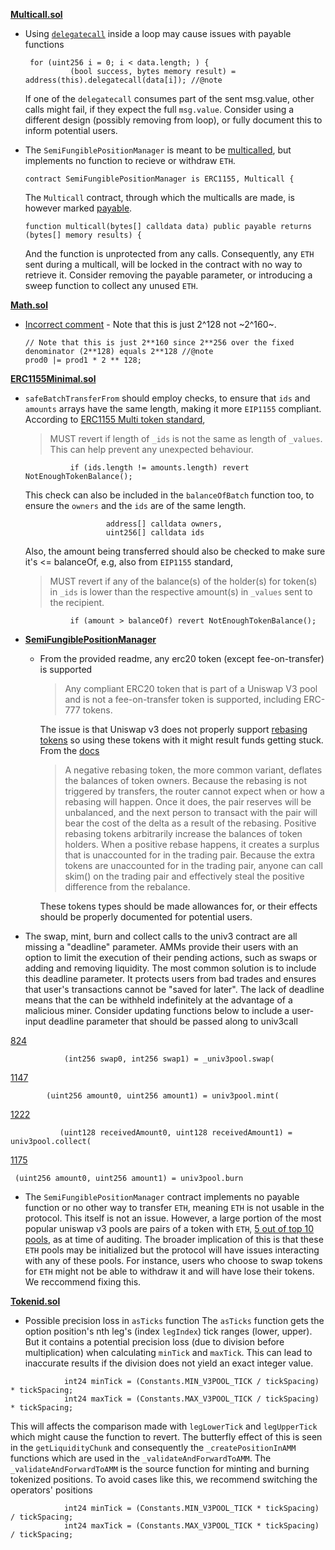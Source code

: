 **[Multicall.sol](https://github.com/code-423n4/2023-11-panoptic/blob/main/contracts/multicall/Multicall.sol)**

- Using [`delegatecall`](https://github.com/code-423n4/2023-11-panoptic/blob/f75d07c345fd795f907385868c39bafcd6a56624/contracts/multicall/Multicall.sol#L14C8-L15C87) inside a loop may cause issues with payable functions
    ```
     for (uint256 i = 0; i < data.length; ) {
              (bool success, bytes memory result) = address(this).delegatecall(data[i]); //@note
    ```
  If one of the `delegatecall` consumes part of the sent msg.value, other calls might fail, if they expect the full `msg.value`. Consider using a different design (possibly removing from loop), or fully document this to inform potential users.

- The `SemiFungiblePositionManager` is meant to be [multicalled](https://github.com/code-423n4/2023-11-panoptic/blob/f75d07c345fd795f907385868c39bafcd6a56624/contracts/SemiFungiblePositionManager.sol#L72C1-L72C61), but implements no function to recieve or withdraw `ETH`.
    ```
    contract SemiFungiblePositionManager is ERC1155, Multicall {
    ```
    The `Multicall` contract, through which the multicalls are made, is however marked [payable](https://github.com/code-423n4/2023-11-panoptic/blob/f75d07c345fd795f907385868c39bafcd6a56624/contracts/multicall/Multicall.sol#L12C1-L12C96).
    ```
    function multicall(bytes[] calldata data) public payable returns (bytes[] memory results) {
    ```
    And the function is unprotected from any calls. Consequently, any `ETH` sent during a multicall, will be locked in the contract with no way to retrieve it. Consider removing the payable parameter, or introducing a sweep function to collect any unused `ETH`.
    

**[Math.sol](https://github.com/code-423n4/2023-11-panoptic/blob/main/contracts/libraries/Math.sol)**

- [Incorrect comment](https://github.com/code-423n4/2023-11-panoptic/blob/f75d07c345fd795f907385868c39bafcd6a56624/contracts/libraries/Math.sol#L461C1-L463C1) - Note that this is just 2^128 not ~2^160~.

    ```
    // Note that this is just 2**160 since 2**256 over the fixed denominator (2**128) equals 2**128 //@note 
    prod0 |= prod1 * 2 ** 128;
    ```
  
**[ERC1155Minimal.sol](https://github.com/code-423n4/2023-11-panoptic/blob/main/contracts/tokens/ERC1155Minimal.sol)**

-  `safeBatchTransferFrom` should employ checks, to ensure that `ids` and `amounts` arrays have the same length, making it more `EIP1155` compliant.
   According to [ERC1155 Multi token standard](https://eips.ethereum.org/EIPS/eip-1155), 
   > MUST revert if length of `_ids` is not the same as length of `_values`.
    This can help prevent any unexpected behaviour.
   ```
             if (ids.length != amounts.length) revert NotEnoughTokenBalance();
   ```
   This check can also be included in the `balanceOfBatch` function too, to ensure the `owners` and the `ids` are of the same length.
   ```
                     address[] calldata owners,
                     uint256[] calldata ids
   ```
   Also, the amount being transferred should also be checked to make sure it's <= balanceOf, e.g, also from `EIP1155` standard,
   > MUST revert if any of the balance(s) of the holder(s) for token(s) in `_ids` is lower than the respective amount(s) in `_values` sent to the recipient.
  
   ```
             if (amount > balanceOf) revert NotEnoughTokenBalance();
   ```

- **[SemiFungiblePositionManager](https://github.com/code-423n4/2023-11-panoptic/blob/main/contracts/SemiFungiblePositionManager.sol)**

  - From the provided readme, any erc20 token (except fee-on-transfer) is supported
    > Any compliant ERC20 token that is part of a Uniswap V3 pool and is not a fee-on-transfer token is supported, including ERC-777 tokens.

    The issue is that Uniswap v3 does not properly support [rebasing tokens](https://docs.uniswap.org/concepts/protocol/integration-issues) so using these tokens with it might result funds getting stuck. From the [docs](https://docs.uniswap.org/concepts/protocol/integration-issues)
    > A negative rebasing token, the more common variant, deflates the balances of token owners. Because the rebasing is not triggered by transfers, the router cannot expect when or how a rebasing will happen. Once it does, the pair reserves will be unbalanced, and the next person to transact with the pair will bear the cost of the delta as a result of the rebasing.
    > Positive rebasing tokens arbitrarily increase the balances of token holders. When a positive rebase happens, it creates a surplus that is unaccounted for in the trading pair. Because the extra tokens are unaccounted for in the trading pair, anyone can call skim() on the trading pair and effectively steal the positive difference from the rebalance.

    These tokens types should be made allowances for, or their effects should be properly documented for potential users.


 - The swap, mint, burn and collect calls to the univ3 contract are all missing a "deadline" parameter. AMMs provide their users with an option to limit the execution of their pending actions, such as swaps or adding and removing liquidity. The most common solution is to include this deadline parameter. It protects users from bad trades and ensures that user's transactions cannot be "saved for later". The lack of deadline means that the can be withheld indefinitely at the advantage of a malicious miner.
Consider updating functions below to include a user-input deadline parameter that should be passed along to univ3call

[824](https://github.com/code-423n4/2023-11-panoptic/blob/aa86461c9d6e60ef75ed5a1fe36a748b952c8666/contracts/SemiFungiblePositionManager.sol#L824C1-L824C60)
```
            (int256 swap0, int256 swap1) = _univ3pool.swap(
```
[1147](https://github.com/code-423n4/2023-11-panoptic/blob/aa86461c9d6e60ef75ed5a1fe36a748b952c8666/contracts/SemiFungiblePositionManager.sol#L1147)
```
        (uint256 amount0, uint256 amount1) = univ3pool.mint(
```
[1222](https://github.com/code-423n4/2023-11-panoptic/blob/aa86461c9d6e60ef75ed5a1fe36a748b952c8666/contracts/SemiFungiblePositionManager.sol#L1222)
```
           (uint128 receivedAmount0, uint128 receivedAmount1) = univ3pool.collect(
```
[1175](https://github.com/code-423n4/2023-11-panoptic/blob/aa86461c9d6e60ef75ed5a1fe36a748b952c8666/contracts/SemiFungiblePositionManager.sol#L1175)
```
 (uint256 amount0, uint256 amount1) = univ3pool.burn
```

- The `SemiFungiblePositionManager` contract implements no payable function or no other way to transfer `ETH`, meaning `ETH` is not usable in the protocol. This itself is not an issue. However, a large portion of the most popular uniswap v3 pools are pairs of a token with `ETH`, [5 out of top 10 pools](https://info.uniswap.org/pairs#/pools), as at time of auditing. The broader implication of this is that these `ETH` pools may be initialized but the protocol will have issues interacting with any of these pools. For instance, users who choose to swap tokens for `ETH` might not be able to withdraw it and will have lose their tokens. We reccommend fixing this.



**[Tokenid.sol](https://github.com/code-423n4/2023-11-panoptic/blob/aa86461c9d6e60ef75ed5a1fe36a748b952c8666/contracts/types/TokenId.sol#L385C1-L386C85)**

 - Possible precision loss in `asTicks` function
The `asTicks` function gets the option position's nth leg's (index `legIndex`) tick ranges (lower, upper). But it contains a potential precision loss (due to division before multiplication) when calculating `minTick` and `maxTick`. This can lead to inaccurate results if the division does not yield an exact integer value.

```
            int24 minTick = (Constants.MIN_V3POOL_TICK / tickSpacing) * tickSpacing;
            int24 maxTick = (Constants.MAX_V3POOL_TICK / tickSpacing) * tickSpacing;
```
  This will affects the comparison made with `legLowerTick` and `legUpperTick` which might cause the function to revert. The butterfly effect of this is seen in the `getLiquidityChunk` and consequently the `_createPositionInAMM` functions which are used in the `_validateAndForwardToAMM`. The `_validateAndForwardToAMM` is the source function for minting and burning tokenized positions. 
To avoid cases like this, we recommend switching the operators' positions

```
            int24 minTick = (Constants.MIN_V3POOL_TICK * tickSpacing) / tickSpacing;
            int24 maxTick = (Constants.MAX_V3POOL_TICK * tickSpacing) / tickSpacing;
```
